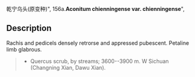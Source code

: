 乾宁乌头(原变种)",
156a.**Aconitum chienningense var. chienningense**",

## Description
Rachis and pedicels densely retrorse and appressed pubescent. Petaline limb glabrous.

> * Quercus scrub, by streams; 3600--3900 m. W Sichuan (Changning Xian, Dawu Xian).
